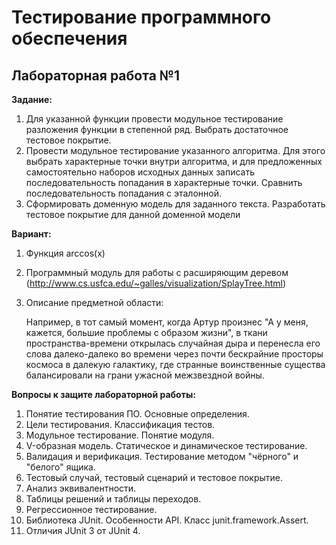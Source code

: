 # Тестирование программного обеспечения
## Лабораторная работа №1 

**Задание:**
1. Для указанной функции провести модульное тестирование разложения функции в степенной ряд. Выбрать достаточное тестовое покрытие.
2. Провести модульное тестирование указанного алгоритма. Для этого выбрать характерные точки внутри алгоритма, и для предложенных самостоятельно наборов исходных данных записать последовательность попадания в характерные точки. Сравнить последовательность попадания с эталонной.
3. Сформировать доменную модель для заданного текста.  Разработать тестовое покрытие для данной доменной модели

**Вариант:**
1. Функция arccos(x)
2. Программный модуль для работы с расширяющим деревом (http://www.cs.usfca.edu/~galles/visualization/SplayTree.html)
3. Описание предметной области:

    Например, в тот самый момент, когда Артур произнес "А у меня, кажется, большие проблемы с образом жизни", в ткани пространства-времени открылась случайная дыра и перенесла его слова далеко-далеко во времени через почти бескрайние просторы космоса в далекую галактику, где странные воинственные существа балансировали на грани ужасной межзвездной войны.

**Вопросы к защите лабораторной работы:**
1. Понятие тестирования ПО. Основные определения.
2. Цели тестирования. Классификация тестов.
3. Модульное тестирование. Понятие модуля.
4. V-образная модель. Статическое и динамическое тестирование.
5. Валидация и верификация. Тестирование методом "чёрного" и "белого" ящика.
6. Тестовый случай, тестовый сценарий и тестовое покрытие.
7. Анализ эквивалентности.
8. Таблицы решений и таблицы переходов.
9. Регрессионное тестирование.
10. Библиотека JUnit. Особенности API. Класс junit.framework.Assert.
11. Отличия JUnit 3 от JUnit 4.

